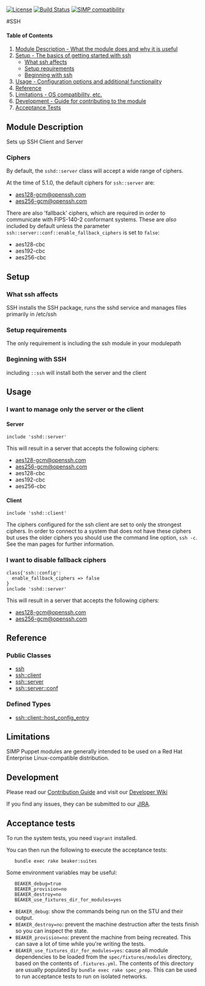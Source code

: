 [![License](http://img.shields.io/:license-apache-blue.svg)](http://www.apache.org/licenses/LICENSE-2.0.html) [![Build Status](https://travis-ci.org/simp/pupmod-simp-ssh.svg)](https://travis-ci.org/simp/pupmod-simp-ssh) [![SIMP compatibility](https://img.shields.io/badge/SIMP%20compatibility-4.2.*%2F5.1.*-orange.svg)](https://img.shields.io/badge/SIMP%20compatibility-4.2.*%2F5.1.*-orange.svg)


#SSH

#### Table of Contents

1. [Module Description - What the module does and why it is useful](#module-description)
2. [Setup - The basics of getting started with ssh](#setup)
    * [What ssh affects](#what-ssh-affects)
    * [Setup requirements](#setup-requirements)
    * [Beginning with ssh](#beginning-with-ssh)
3. [Usage - Configuration options and additional functionality](#usage)
4. [Reference](#reference)
5. [Limitations - OS compatibility, etc.](#limitations)
6. [Development - Guide for contributing to the module](#development)
7. [Acceptance Tests](#acceptance-tests)

## Module Description

Sets up SSH Client and Server

### Ciphers

By default, the `sshd::server` class will accept a wide range of ciphers.

At the time of 5.1.0, the default ciphers for `ssh::server` are:
- aes128-gcm@openssh.com
- aes256-gcm@openssh.com


There are also 'fallback' ciphers, which are required in order to communicate
with FIPS-140-2 conformant systems.  These are _also_ included by default unless
the parameter `ssh::server::conf::enable_fallback_ciphers` is set to `false`:
- aes128-cbc
- aes192-cbc
- aes256-cbc

## Setup

### What ssh affects

SSH installs the SSH package, runs the sshd service and manages files primarily
in /etc/ssh

### Setup requirements

The only requirement is including the ssh module in your modulepath

### Beginning with SSH

including `::ssh` will install both the server and the client

## Usage

### I want to manage only the server or the client

#### Server
```puppet
include 'sshd::server'
```
This will result in a server that accepts the following ciphers:
- aes128-gcm@openssh.com
- aes256-gcm@openssh.com
- aes128-cbc
- aes192-cbc
- aes256-cbc

#### Client
```puppet
include 'sshd::client'
```
The ciphers configured for the ssh client are set to only the strongest ciphers.
In order to connect to a system that does not have these ciphers but uses the
older ciphers you should use the command line option, `ssh -c`.  See the man
pages for further information.


### I want to disable fallback ciphers
```puppet
class{'ssh::config':
  enable_fallback_ciphers => false
}
include 'sshd::server'
```
This will result in a server that accepts the following ciphers:
- aes128-gcm@openssh.com
- aes256-gcm@openssh.com

## Reference

### Public Classes

* [ssh](https://github.com/simp/pupmod-simp-ssh/blob/master/manifests/init.pp)
* [ssh::client](https://github.com/simp/pupmod-simp-ssh/blob/master/manifests/client.pp)
* [ssh::server](https://github.com/simp/pupmod-simp-ssh/blob/master/manifests/server.pp)
* [ssh::server::conf](https://github.com/simp/pupmod-simp-ssh/blob/master/manifests/server/conf.pp)

### Defined Types

* [ssh::client::host_config_entry](https://github.com/simp/pupmod-simp-ssh/blob/master/manifests/client/host_config_entry.pp)

## Limitations

SIMP Puppet modules are generally intended to be used on a Red Hat Enterprise
Linux-compatible distribution.

## Development

Please read our [Contribution Guide](https://simp-project.atlassian.net/wiki/display/SD/Contributing+to+SIMP)
and visit our [Developer Wiki](https://simp-project.atlassian.net/wiki/display/SD/SIMP+Development+Home)

If you find any issues, they can be submitted to our
[JIRA](https://simp-project.atlassian.net).

## Acceptance tests

To run the system tests, you need `Vagrant` installed.

You can then run the following to execute the acceptance tests:

```shell
   bundle exec rake beaker:suites
```

Some environment variables may be useful:

```shell
   BEAKER_debug=true
   BEAKER_provision=no
   BEAKER_destroy=no
   BEAKER_use_fixtures_dir_for_modules=yes
```

*  ``BEAKER_debug``: show the commands being run on the STU and their output.
*  ``BEAKER_destroy=no``: prevent the machine destruction after the tests
   finish so you can inspect the state.
*  ``BEAKER_provision=no``: prevent the machine from being recreated.  This can
   save a lot of time while you're writing the tests.
*  ``BEAKER_use_fixtures_dir_for_modules=yes``: cause all module dependencies
   to be loaded from the ``spec/fixtures/modules`` directory, based on the
   contents of ``.fixtures.yml``. The contents of this directory are usually
   populated by ``bundle exec rake spec_prep``. This can be used to run
   acceptance tests to run on isolated networks.
